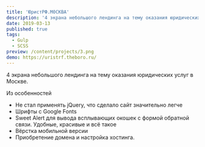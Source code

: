 ```yaml
---
title: 'ЮристРФ.М0СКВА'
description: '4 экрана небольшого лендинга на тему оказания юридических услуг в Москве.'
date: 2019-03-13
published: true
tags:
  - Gulp
  - SCSS
preview: /content/projects/3.png
demo: https://uristrf.theboro.ru/
---
```


4 экрана небольшого лендинга на тему оказания юридических услуг в Москве.

Из особенностей

- Не стал применять jQuery, что сделало сайт значительно легче
- Шрифты с Google Fonts
- Sweet Alert для вывода всплывающих окошек с формой обратной связи. Удобные, красивые и всё такое
- Вёрстка мобильной версии
- Приобретение домена и настройка хостинга.
